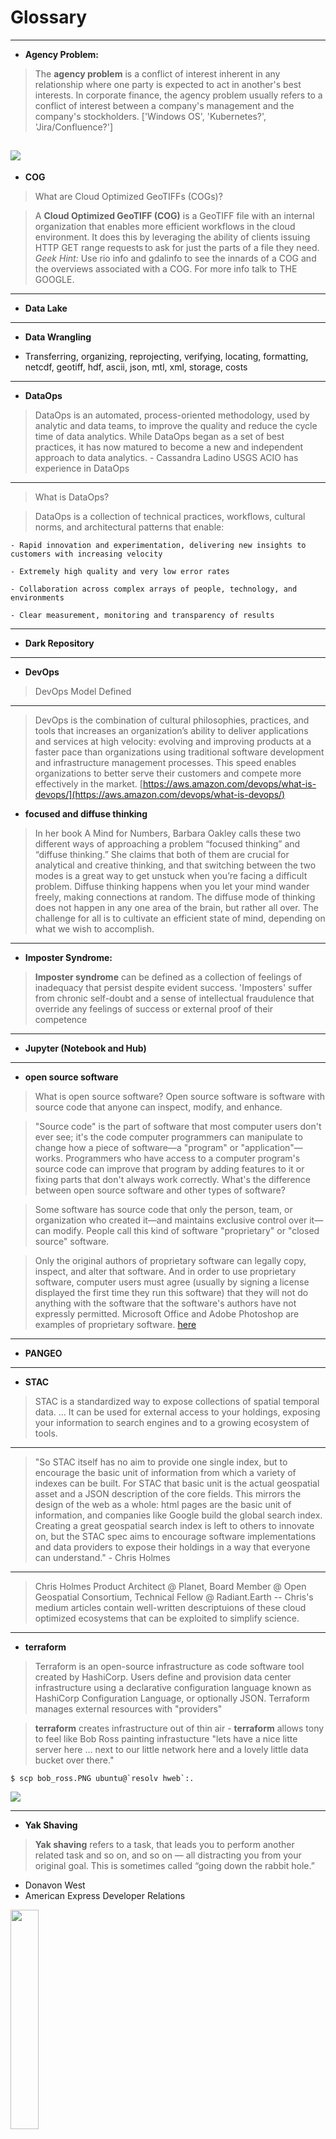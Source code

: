 # Glossary

---
- **Agency Problem:**
> The **agency problem** is a conflict of interest inherent in any relationship where one party is expected to act in another's best interests. In corporate finance, the agency problem usually refers to a conflict of interest between a company's management and the company's stockholders.  ['Windows OS', 'Kubernetes?', 'Jira/Confluence?']

![](./Assets/rest-of-the-herd.PNG)
---
- **COG**
> What are Cloud Optimized GeoTIFFs (COGs)?

> A **Cloud Optimized GeoTIFF (COG)** is a GeoTIFF file with an internal organization that enables more efficient workflows in the cloud environment.  It does this by leveraging the ability of clients issuing HTTP GET range requests to ask for just the parts of a file they need.
*Geek Hint:* Use rio info and gdalinfo to see the innards of a COG and the overviews associated with a COG.
For more info talk to THE GOOGLE.

---
- **Data Lake**
---
- **Data Wrangling**

- Transferring, organizing, reprojecting, verifying, locating, formatting, netcdf, geotiff, hdf, ascii, json, mtl, xml, storage, costs

---
- **DataOps**
> DataOps is an automated, process-oriented methodology, used by analytic and data teams, to improve the quality and reduce the cycle time of data analytics. While DataOps began as a set of best practices, it has now matured to become a new and independent approach to data analytics. - Cassandra Ladino USGS ACIO has experience in DataOps
---
> What is DataOps?

> DataOps is a collection of technical practices, workflows, cultural norms, and architectural patterns that enable:

    - Rapid innovation and experimentation, delivering new insights to customers with increasing velocity

    - Extremely high quality and very low error rates

    - Collaboration across complex arrays of people, technology, and environments

    - Clear measurement, monitoring and transparency of results


---
- **Dark Repository**



---
- **DevOps**
> DevOps Model Defined

---
> DevOps is the combination of cultural philosophies, practices, and tools that increases an organization’s ability to deliver applications and services at high velocity: evolving and improving products at a faster pace than organizations using traditional software development and infrastructure management processes. This speed enables organizations to better serve their customers and compete more effectively in the market. [https://aws.amazon.com/devops/what-is-devops/](https://aws.amazon.com/devops/what-is-devops/)


- **focused and diffuse thinking**
> In her book A Mind for Numbers, Barbara Oakley calls these two different ways of approaching a problem “focused thinking” and “diffuse thinking.” She claims that both of them are crucial for analytical and creative thinking, and that switching between the two modes is a great way to get unstuck when you’re facing a difficult problem.
> Diffuse thinking happens when you let your mind wander freely, making connections at random. The diffuse mode of thinking does not happen in any one area of the brain, but rather all over. The challenge for all is to cultivate an efficient state of mind, depending on what we wish to accomplish.

---
- **Imposter Syndrome:**
> **Imposter syndrome** can be defined as a collection of feelings of inadequacy that persist despite evident success. 'Imposters' suffer from chronic self-doubt and a sense of intellectual fraudulence that override any feelings of success or external proof of their competence


---
- **Jupyter (Notebook and Hub)**

---
- **open source software**

> What is open source software?
Open source software is software with source code that anyone can inspect, modify, and enhance.

> "Source code" is the part of software that most computer users don't ever see; it's the code computer programmers can manipulate to change how a piece of software—a "program" or "application"—works. Programmers who have access to a computer program's source code can improve that program by adding features to it or fixing parts that don't always work correctly.
What's the difference between open source software and other types of software?

> Some software has source code that only the person, team, or organization who created it—and maintains exclusive control over it—can modify. People call this kind of software "proprietary" or "closed source" software.

> Only the original authors of proprietary software can legally copy, inspect, and alter that software. And in order to use proprietary software, computer users must agree (usually by signing a license displayed the first time they run this software) that they will not do anything with the software that the software's authors have not expressly permitted. Microsoft Office and Adobe Photoshop are examples of proprietary software. [here](https://opensource.com/resources/what-open-source)

---
- **PANGEO**



---
- **STAC**
> STAC is a standardized way to expose collections of spatial temporal data. ... It can be used for external access to your holdings, exposing your information to search engines and to a growing ecosystem of tools.
---
> "So STAC itself has no aim to provide one single index, but to encourage the basic unit of information from which a variety of indexes can be built. For STAC that basic unit is the actual geospatial asset and a JSON description of the core fields. This mirrors the design of the web as a whole: html pages are the basic unit of information, and companies like Google build the global search index. Creating a great geospatial search index is left to others to innovate on, but the STAC spec aims to encourage software implementations and data providers to expose their holdings in a way that everyone can understand." - Chris Holmes
---
> Chris Holmes Product Architect @ Planet, Board Member @ Open Geospatial Consortium, Technical Fellow @ Radiant.Earth -- Chris's medium articles contain well-written descriptuions of these cloud optimized ecosystems that can be exploited to simplify science.

---
- **terraform**

> Terraform is an open-source infrastructure as code software tool created by HashiCorp. Users define and provision data center infrastructure using a declarative configuration language known as HashiCorp Configuration Language, or optionally JSON. Terraform manages external resources with "providers"

> **terraform** creates infrastructure out of thin air - **terraform** allows tony to feel like Bob Ross painting infrastucture "lets have a nice litte server here ... next to our little network here and a lovely little data bucket over there."
```
$ scp bob_ross.PNG ubuntu@`resolv hweb`:.
```
![](./Assets/bob_ross.PNG)

---
- **Yak Shaving**

> **Yak shaving** refers to a task, that leads you to perform another related task and so on, and so on — all distracting you from your original goal. This is sometimes called “going down the rabbit hole.” 
- Donavon West
- American Express Developer Relations

<img src="https://americanexpress.io/_post_assets/yak-shaving/img/yak-shaving-small.png" width="30%">
